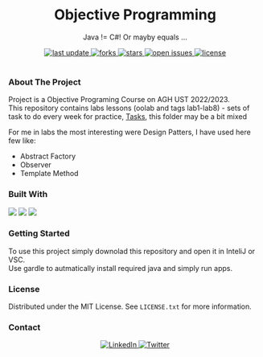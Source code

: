 <div align="center">
  
  <h1> Objective Programming </h1>
  <p> Java != C#! Or mayby equals ...  </p>
  
  <div>
    <a href="">
      <img src="https://img.shields.io/github/last-commit/psp515/ObjectiveProgramming" alt="last update" />
    </a>
    <a href="https://github.com/psp515/ObjectiveProgramming/network/members">
      <img src="https://img.shields.io/github/forks/psp515/ObjectiveProgramming" alt="forks" />
    </a>
    <a href="https://github.com/psp515/ObjectiveProgramming/stargazers">
      <img src="https://img.shields.io/github/stars/psp515/ObjectiveProgramming" alt="stars" />
    </a>
    <a href="https://github.com/psp515/ObjectiveProgramming/issues/">
      <img src="https://img.shields.io/github/issues/psp515/ObjectiveProgramming" alt="open issues" />
    </a>
    <a href="https://github.com/psp515/ObjectiveProgramming/blob/master/LICENSE">
      <img src="https://img.shields.io/github/license/psp515/ObjectiveProgramming" alt="license" />
    </a>
  </div>
</div>  

<br/>

### About The Project

Project is a Objective Programing Course on AGH UST 2022/2023.
<br/>
This repository contains labs lessons (oolab and tags lab1-lab8) - sets of task to do every week for practice, [Tasks](https://github.com/apohllo/obiektowe-lab), this folder may be a bit mixed

For me in labs the most interesting were Design Patters, I have used here few like:
- Abstract Factory
- Observer
- Template Method 

### Built With

<div>
  <a>
    <img src="https://img.shields.io/badge/-Java-FFFFFF?logo=java" />
    <img src="https://img.shields.io/badge/-JavaFx-FFFFFF?logo=javafx" />
    <img src="https://img.shields.io/badge/-Junit-FFFFFF?logo=junit" />
  </a>
</div>

### Getting Started

To use this project simply downolad this repository and open it in InteliJ or VSC.
<br/>
Use gardle to autmatically install required java and simply run apps.

### License

Distributed under the MIT License. See `LICENSE.txt` for more information.

### Contact

<div align="center">
  <a href="https://www.linkedin.com/in/lukasz-psp515-kolber/">
    <img src="https://img.shields.io/badge/LinkedIn-0077B5?style=for-the-badge&logo=linkedin&logoColor=white" alt="LinkedIn" />
  </a>
  <a href="https://twitter.com/psp515">
    <img src="https://img.shields.io/badge/Twitter-1DA1F2?style=for-the-badge&logo=twitter&logoColor=white" alt="Twitter" />
  </a>
</div>



